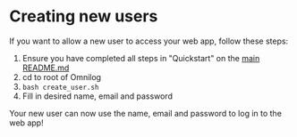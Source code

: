 # Creating new users

If you want to allow a new user to access your web app, follow these steps:

1. Ensure you have completed all steps in "Quickstart" on the [main README.md](../README.md)
2. cd to root of Omnilog
3. `bash create_user.sh`
4. Fill in desired name, email and password

Your new user can now use the name, email and password to log in to the web app!